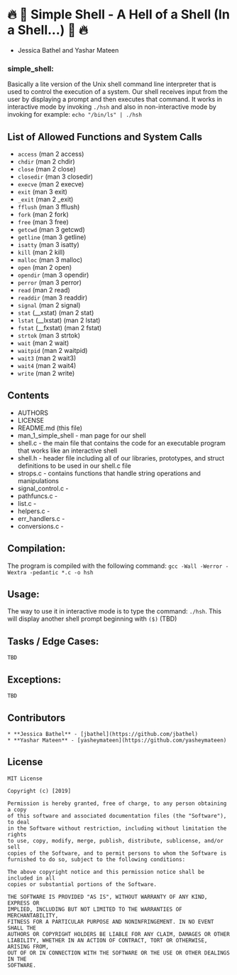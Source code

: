 # :fire: :shell: Simple Shell - A Hell of a Shell (In a Shell...) :shell: :fire:
- Jessica Bathel and Yashar Mateen

### simple_shell:
Basically a lite version of the Unix shell command line interpreter
that is used to control the execution of a system. Our shell receives input from the user
by displaying a prompt and then executes that command. It works in interactive mode by
invoking `./hsh` and also in non-interactive mode by invoking for example: `echo "/bin/ls" | ./hsh`

## List of Allowed Functions and System Calls

* `access` (man 2 access)
* `chdir` (man 2 chdir)
* `close` (man 2 close)
* `closedir` (man 3 closedir)
* `execve` (man 2 execve)
* `exit` (man 3 exit)
* `_exit` (man 2 _exit)
* `fflush` (man 3 fflush)
* `fork` (man 2 fork)
* `free` (man 3 free)
* `getcwd` (man 3 getcwd)
* `getline` (man 3 getline)
* `isatty` (man 3 isatty)
* `kill` (man 2 kill)
* `malloc` (man 3 malloc)
* `open` (man 2 open)
* `opendir` (man 3 opendir)
* `perror` (man 3 perror)
* `read` (man 2 read)
* `readdir` (man 3 readdir)
* `signal` (man 2 signal)
* `stat` (__xstat) (man 2 stat)
* `lstat` (__lxstat) (man 2 lstat)
* `fstat` (__fxstat) (man 2 fstat)
* `strtok` (man 3 strtok)
* `wait` (man 2 wait)
* `waitpid` (man 2 waitpid)
* `wait3` (man 2 wait3)
* `wait4` (man 2 wait4)
* `write` (man 2 write)

## Contents
* AUTHORS
* LICENSE
* README.md (this file)
* man_1_simple_shell - man page for our shell
* shell.c - the main file that contains the code for an executable program that works like an interactive shell
* shell.h - header file including all of our libraries, prototypes, and struct definitions to be used in our shell.c file
* strops.c - contains functions that handle string operations and manipulations
* signal_control.c -
* pathfuncs.c -
* list.c -
* helpers.c -
* err_handlers.c -
* conversions.c -
## Compilation:
The program is compiled with the following command:
`gcc -Wall -Werror -Wextra -pedantic *.c -o hsh`

## Usage:
The way to use it in interactive mode is to type the command:
`./hsh`.
This will display another shell prompt beginning with `($)` (TBD)

## Tasks / Edge Cases:
	TBD

## Exceptions:
	TBD


## Contributors
	* **Jessica Bathel** - [jbathel](https://github.com/jbathel)
	* **Yashar Mateen** - [yasheymateen](https://github.com/yasheymateen)

## License

	MIT License

	Copyright (c) [2019]

	Permission is hereby granted, free of charge, to any person obtaining a copy
	of this software and associated documentation files (the "Software"), to deal
	in the Software without restriction, including without limitation the rights
	to use, copy, modify, merge, publish, distribute, sublicense, and/or sell
	copies of the Software, and to permit persons to whom the Software is
	furnished to do so, subject to the following conditions:

	The above copyright notice and this permission notice shall be included in all
	copies or substantial portions of the Software.

	THE SOFTWARE IS PROVIDED "AS IS", WITHOUT WARRANTY OF ANY KIND, EXPRESS OR
	IMPLIED, INCLUDING BUT NOT LIMITED TO THE WARRANTIES OF MERCHANTABILITY,
	FITNESS FOR A PARTICULAR PURPOSE AND NONINFRINGEMENT. IN NO EVENT SHALL THE
	AUTHORS OR COPYRIGHT HOLDERS BE LIABLE FOR ANY CLAIM, DAMAGES OR OTHER
	LIABILITY, WHETHER IN AN ACTION OF CONTRACT, TORT OR OTHERWISE, ARISING FROM,
	OUT OF OR IN CONNECTION WITH THE SOFTWARE OR THE USE OR OTHER DEALINGS IN THE
	SOFTWARE.
